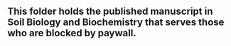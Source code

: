 ## This folder holds the published manuscript in Soil Biology and Biochemistry that serves those who are blocked by paywall.
